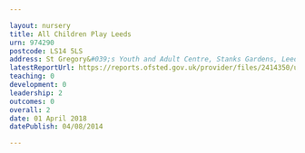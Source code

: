 ```yaml
---

layout: nursery
title: All Children Play Leeds
urn: 974290
postcode: LS14 5LS
address: St Gregory&#039;s Youth and Adult Centre, Stanks Gardens, Leeds, West Yorkshire, LS14 5LS
latestReportUrl: https://reports.ofsted.gov.uk/provider/files/2414350/urn/974290.pdf
teaching: 0
development: 0
leadership: 2
outcomes: 0
overall: 2
date: 01 April 2018 
datePublish: 04/08/2014

---
```

